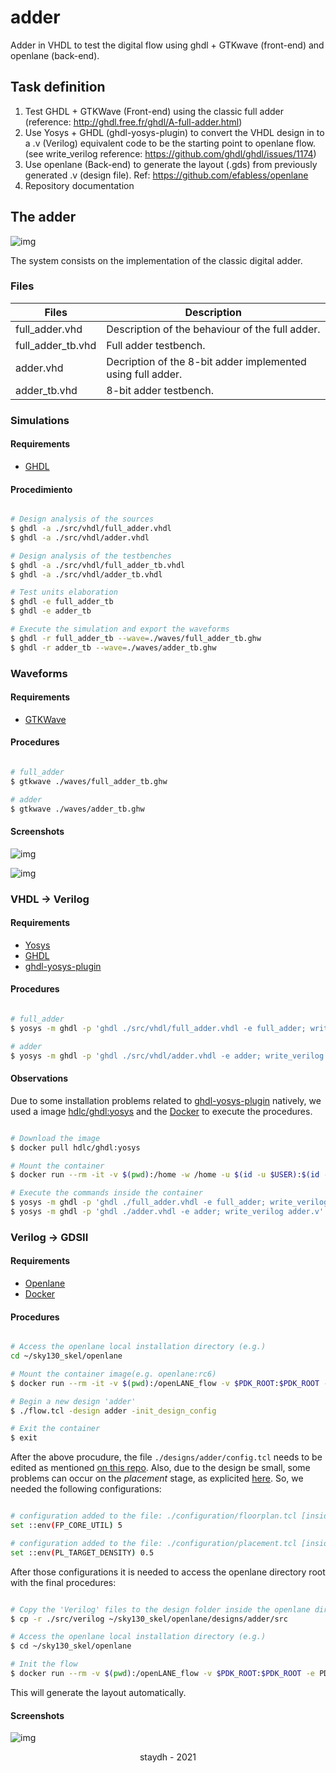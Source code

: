 # adder
Adder in VHDL to test the digital flow using ghdl + GTKwave (front-end) and openlane (back-end).

## Task definition
1. Test GHDL + GTKWave (Front-end) using the classic full adder (reference: http://ghdl.free.fr/ghdl/A-full-adder.html)
2. Use Yosys + GHDL (ghdl-yosys-plugin) to convert the VHDL design in to a .v (Verilog) equivalent code to be the starting point to openlane flow. (see write_verilog reference: https://github.com/ghdl/ghdl/issues/1174)
3. Use openlane (Back-end) to generate the layout (.gds) from previously generated .v (design file). Ref: https://github.com/efabless/openlane
4. Repository documentation

## The adder

![img](.github/design.svg)

The system consists on the implementation of the classic digital adder.

### Files

Files              | Description
------------------ | ------
full_adder.vhd     | Description of the behaviour of the full adder.
full_adder_tb.vhd  | Full adder testbench.
adder.vhd          | Decription of the 8-bit adder implemented using full adder.
adder_tb.vhd       | 8-bit adder testbench.

### Simulations

#### Requirements

- [GHDL](http://ghdl.free.fr/)

#### Procedimiento

```bash

# Design analysis of the sources
$ ghdl -a ./src/vhdl/full_adder.vhdl
$ ghdl -a ./src/vhdl/adder.vhdl

# Design analysis of the testbenches
$ ghdl -a ./src/vhdl/full_adder_tb.vhdl
$ ghdl -a ./src/vhdl/adder_tb.vhdl

# Test units elaboration
$ ghdl -e full_adder_tb
$ ghdl -e adder_tb

# Execute the simulation and export the waveforms
$ ghdl -r full_adder_tb --wave=./waves/full_adder_tb.ghw
$ ghdl -r adder_tb --wave=./waves/adder_tb.ghw

```

### Waveforms

#### Requirements

- [GTKWave](http://gtkwave.sourceforge.net/)

#### Procedures

```bash 

# full_adder
$ gtkwave ./waves/full_adder_tb.ghw

# adder
$ gtkwave ./waves/adder_tb.ghw

```

#### Screenshots

![img](.github/full_adder.png)

![img](.github/adder_tb.png)

### VHDL -> Verilog

#### Requirements

- [Yosys](http://www.clifford.at/yosys/)
- [GHDL](http://ghdl.free.fr/)
- [ghdl-yosys-plugin](https://github.com/ghdl/ghdl-yosys-plugin)

#### Procedures

```bash

# full_adder
$ yosys -m ghdl -p 'ghdl ./src/vhdl/full_adder.vhdl -e full_adder; write_verilog full_adder.v'

# adder
$ yosys -m ghdl -p 'ghdl ./src/vhdl/adder.vhdl -e adder; write_verilog adder.v'

```

#### Observations

Due to some installation problems related to [ghdl-yosys-plugin](https://github.com/ghdl/ghdl-yosys-plugin) natively, we used a image [hdlc/ghdl:yosys](https://hub.docker.com/r/hdlc/ghdl/tags) and the [Docker](https://www.docker.com/) to execute the procedures.

```bash

# Download the image
$ docker pull hdlc/ghdl:yosys

# Mount the container
$ docker run --rm -it -v $(pwd):/home -w /home -u $(id -u $USER):$(id -g $USER) hdlc/ghdl:yosys bash

# Execute the commands inside the container
$ yosys -m ghdl -p 'ghdl ./full_adder.vhdl -e full_adder; write_verilog full_adder.v'
$ yosys -m ghdl -p 'ghdl ./adder.vhdl -e adder; write_verilog adder.v'

```

### Verilog -> GDSII

#### Requirements

- [Openlane](https://github.com/efabless/openlane)
- [Docker](https://www.docker.com/)

#### Procedures

```bash

# Access the openlane local installation directory (e.g.)
cd ~/sky130_skel/openlane

# Mount the container image(e.g. openlane:rc6)
$ docker run --rm -it -v $(pwd):/openLANE_flow -v $PDK_ROOT:$PDK_ROOT -e PDK_ROOT=$PDK_ROOT -u $(id -u $USER):$(id -g $USER) openlane:rc6 

# Begin a new design 'adder'
$ ./flow.tcl -design adder -init_design_config

# Exit the container
$ exit
```

After the above procudure, the file `./designs/adder/config.tcl` needs to be edited as mentioned [on this repo](./config.tcl). Also, due to the design be small, some problems can occur on the *placement* stage, as explicited [here](https://github.com/efabless/openlane/wiki#how-to-add-a-small-design). So, we needed the following configurations:

```bash

# configuration added to the file: ./configuration/floorplan.tcl [inside the openlane directory]
set ::env(FP_CORE_UTIL) 5

# configuration added to the file: ./configuration/placement.tcl [inside the openlane directory]
set ::env(PL_TARGET_DENSITY) 0.5

```

After those configurations it is needed to access the openlane directory root with the final procedures:

```bash

# Copy the 'Verilog' files to the design folder inside the openlane directory
$ cp -r ./src/verilog ~/sky130_skel/openlane/designs/adder/src

# Access the openlane local installation directory (e.g.)
$ cd ~/sky130_skel/openlane

# Init the flow
$ docker run --rm -v $(pwd):/openLANE_flow -v $PDK_ROOT:$PDK_ROOT -e PDK_ROOT=$PDK_ROOT -u $(id -u $USER):$(id -g $USER) openlane:rc6 ./flow -design adder -tag openlane_run

```
This will generate the layout automatically.

#### Screenshots
![img](.github/gds.png)

<p align="center">staydh - 2021</p>
